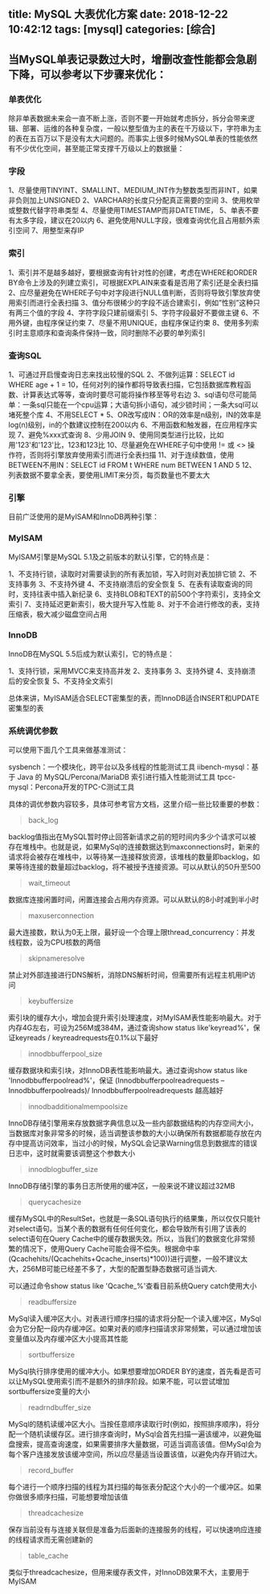 title: MySQL 大表优化方案
date: 2018-12-22 10:42:12
tags: [mysql]
categories: [综合]
---
## 当MySQL单表记录数过大时，增删改查性能都会急剧下降，可以参考以下步骤来优化：

### 单表优化

除非单表数据未来会一直不断上涨，否则不要一开始就考虑拆分，拆分会带来逻辑、部署、运维的各种复杂度，一般以整型值为主的表在千万级以下，字符串为主的表在五百万以下是没有太大问题的。而事实上很多时候MySQL单表的性能依然有不少优化空间，甚至能正常支撑千万级以上的数据量：
<!--more-->
### 字段

1、尽量使用TINYINT、SMALLINT、MEDIUM_INT作为整数类型而非INT，如果非负则加上UNSIGNED 2、VARCHAR的长度只分配真正需要的空间 3、使用枚举或整数代替字符串类型 4、尽量使用TIMESTAMP而非DATETIME， 5、单表不要有太多字段，建议在20以内 6、避免使用NULL字段，很难查询优化且占用额外索引空间 7、用整型来存IP

### 索引

1、索引并不是越多越好，要根据查询有针对性的创建，考虑在WHERE和ORDER BY命令上涉及的列建立索引，可根据EXPLAIN来查看是否用了索引还是全表扫描 2、应尽量避免在WHERE子句中对字段进行NULL值判断，否则将导致引擎放弃使用索引而进行全表扫描 3、值分布很稀少的字段不适合建索引，例如”性别”这种只有两三个值的字段 4、字符字段只建前缀索引 5、字符字段最好不要做主键 6、不用外键，由程序保证约束 7、尽量不用UNIQUE，由程序保证约束 8、使用多列索引时主意顺序和查询条件保持一致，同时删除不必要的单列索引

### 查询SQL

1、可通过开启慢查询日志来找出较慢的SQL 2、不做列运算：SELECT id WHERE age + 1 = 10，任何对列的操作都将导致表扫描，它包括数据库教程函数、计算表达式等等，查询时要尽可能将操作移至等号右边 3、sql语句尽可能简单：一条sql只能在一个cpu运算；大语句拆小语句，减少锁时间；一条大sql可以堵死整个库 4、不用SELECT * 5、OR改写成IN：OR的效率是n级别，IN的效率是log(n)级别，in的个数建议控制在200以内 6、不用函数和触发器，在应用程序实现 7、避免%xxx式查询 8、少用JOIN 9、使用同类型进行比较，比如用'123'和'123'比，123和123比 10、尽量避免在WHERE子句中使用 != 或 <> 操作符，否则将引擎放弃使用索引而进行全表扫描 11、对于连续数值，使用BETWEEN不用IN：SELECT id FROM t WHERE num BETWEEN 1 AND 5 12、列表数据不要拿全表，要使用LIMIT来分页，每页数量也不要太大

### 引擎

目前广泛使用的是MyISAM和InnoDB两种引擎：

### MyISAM

MyISAM引擎是MySQL 5.1及之前版本的默认引擎，它的特点是：

1、不支持行锁，读取时对需要读到的所有表加锁，写入时则对表加排它锁 2、不支持事务 3、不支持外键 4、不支持崩溃后的安全恢复 5、在表有读取查询的同时，支持往表中插入新纪录 6、支持BLOB和TEXT的前500个字符索引，支持全文索引 7、支持延迟更新索引，极大提升写入性能 8、对于不会进行修改的表，支持压缩表，极大减少磁盘空间占用

### InnoDB

InnoDB在MySQL 5.5后成为默认索引，它的特点是：

1、支持行锁，采用MVCC来支持高并发 2、支持事务 3、支持外键 4、支持崩溃后的安全恢复 5、不支持全文索引

总体来讲，MyISAM适合SELECT密集型的表，而InnoDB适合INSERT和UPDATE密集型的表

### 系统调优参数

可以使用下面几个工具来做基准测试：

sysbench：一个模块化，跨平台以及多线程的性能测试工具 iibench-mysql：基于 Java 的 MySQL/Percona/MariaDB 索引进行插入性能测试工具 tpcc-mysql：Percona开发的TPC-C测试工具

具体的调优参数内容较多，具体可参考官方文档，这里介绍一些比较重要的参数：

> back_log

backlog值指出在MySQL暂时停止回答新请求之前的短时间内多少个请求可以被存在堆栈中。也就是说，如果MySql的连接数据达到maxconnections时，新来的请求将会被存在堆栈中，以等待某一连接释放资源，该堆栈的数量即backlog，如果等待连接的数量超过backlog，将不被授予连接资源。可以从默认的50升至500

> wait_timeout

数据库连接闲置时间，闲置连接会占用内存资源。可以从默认的8小时减到半小时

> maxuserconnection

最大连接数，默认为0无上限，最好设一个合理上限thread_concurrency：并发线程数，设为CPU核数的两倍

> skipnameresolve

禁止对外部连接进行DNS解析，消除DNS解析时间，但需要所有远程主机用IP访问

> keybuffersize

索引块的缓存大小，增加会提升索引处理速度，对MyISAM表性能影响最大。对于内存4G左右，可设为256M或384M，通过查询show status like'keyread%'，保证keyreads / keyreadrequests在0.1%以下最好

> innodbbufferpool_size

缓存数据块和索引块，对InnoDB表性能影响最大。通过查询show status like 'Innodbbufferpoolread%'，保证 (Innodbbufferpoolreadrequests – Innodbbufferpoolreads)/ Innodbbufferpoolreadrequests 越高越好

> innodbadditionalmempoolsize

InnoDB存储引擎用来存放数据字典信息以及一些内部数据结构的内存空间大小，当数据库对象非常多的时候，适当调整该参数的大小以确保所有数据都能存放在内存中提高访问效率，当过小的时候，MySQL会记录Warning信息到数据库的错误日志中，这时就需要该调整这个参数大小

> innodblogbuffer_size

InnoDB存储引擎的事务日志所使用的缓冲区，一般来说不建议超过32MB

> querycachesize

缓存MySQL中的ResultSet，也就是一条SQL语句执行的结果集，所以仅仅只能针对select语句。当某个表的数据有任何任何变化，都会导致所有引用了该表的select语句在Query Cache中的缓存数据失效。所以，当我们的数据变化非常频繁的情况下，使用Query Cache可能会得不偿失。根据命中率(Qcachehits/(Qcachehits+Qcache_inserts)*100))进行调整，一般不建议太大，256MB可能已经差不多了，大型的配置型静态数据可适当调大.

可以通过命令show status like 'Qcache_%'查看目前系统Query catch使用大小

> readbuffersize

MySql读入缓冲区大小。对表进行顺序扫描的请求将分配一个读入缓冲区，MySql会为它分配一段内存缓冲区。如果对表的顺序扫描请求非常频繁，可以通过增加该变量值以及内存缓冲区大小提高其性能

> sortbuffersize

MySql执行排序使用的缓冲大小。如果想要增加ORDER BY的速度，首先看是否可以让MySQL使用索引而不是额外的排序阶段。如果不能，可以尝试增加sortbuffersize变量的大小

> readrndbuffer_size

MySql的随机读缓冲区大小。当按任意顺序读取行时(例如，按照排序顺序)，将分配一个随机读缓存区。进行排序查询时，MySql会首先扫描一遍该缓冲，以避免磁盘搜索，提高查询速度，如果需要排序大量数据，可适当调高该值。但MySql会为每个客户连接发放该缓冲空间，所以应尽量适当设置该值，以避免内存开销过大。

> record_buffer

每个进行一个顺序扫描的线程为其扫描的每张表分配这个大小的一个缓冲区。如果你做很多顺序扫描，可能想要增加该值

> threadcachesize

保存当前没有与连接关联但是准备为后面新的连接服务的线程，可以快速响应连接的线程请求而无需创建新的

> table_cache

类似于threadcachesize，但用来缓存表文件，对InnoDB效果不大，主要用于MyISAM